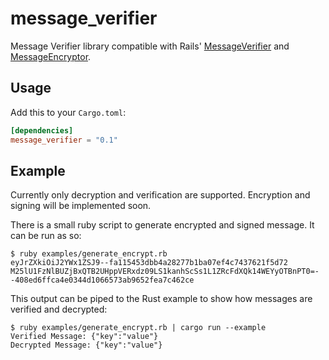 # message_verifier

Message Verifier library compatible with Rails' [MessageVerifier](
http://api.rubyonrails.org/classes/ActiveSupport/MessageVerifier.html)
and
[MessageEncryptor](
http://api.rubyonrails.org/classes/ActiveSupport/MessageEncryptor.html).

## Usage

Add this to your `Cargo.toml`:

```toml
[dependencies]
message_verifier = "0.1"
```

## Example

Currently only decryption and verification are supported. Encryption and
signing will be implemented soon.

There is a small ruby script to generate encrypted and signed message.
It can be run as so:

    $ ruby examples/generate_encrypt.rb
    eyJrZXkiOiJ2YWx1ZSJ9--fa115453dbb4a28277b1ba07ef4c7437621f5d72
    M25lU1FzNlBUZjBxQTB2UHppVERxdz09LS1kanhScSs1L1ZRcFdXQk14WEYyOTBnPT0=--408ed6ffca4e0344d1066573ab9652fea7c462ce

This output can be piped to the Rust example to show how messages are
verified and decrypted:

    $ ruby examples/generate_encrypt.rb | cargo run --example
    Verified Message: {"key":"value"}
    Decrypted Message: {"key":"value"}
